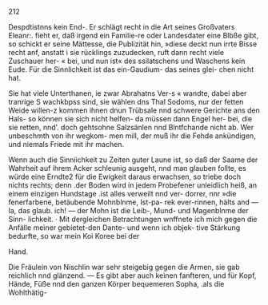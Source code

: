 212

Despdtistnns kein End-. Er schlägt recht in die Art seines
Großvaters Eleanr:. fieht er, daß irgend ein Familie-re oder
Landesdater eine Blbße gibt, so schickt er seine Mättesse, die
Publizität hin, »diese deckt nun irrte Bisse recht anf, anstatt i
sie rücklings zuzudecken, ruft dann recht viele Zuschauer her- «
bei, und nun ist« des ssilatschens und Waschens kein Eude.
Für die Sinnlichkeit ist das ein-Gaudium- das seines glei-
chen nicht hat.

Sie hat viele Unterthanen, ie zwar Abrahatns Ver-s «
wandte, dabei aber tranrige S wachkbpss sind, sie wählen
dns Thal Sodoms, nur der fetten Weide willen-z kommen
ihnen dnun Trübsale nnd schwere Gerichte ans den Hals-
so können sie sich nicht helfen- da müssen dann Engel her-
bei, die sie retten, nnd’. doch gehtsohne Salzsänlen nnd
Blntfchande nicht ab. Wer unbeschmth von ihr wegkom-
men mill, der muß ihr die Fehde ankündigen, und niemals
Friede mit ihr machen.

Wenn auch die Sinniichkeit zu Zeiten guter Laune ist,
so daß der Saame der Wahrheit auf ihrem Acker schleunig
ausgeht, nnd man glauben follte, es würde eine Erndte2 für
die Ewigkeit daraus erwachsen, so triebe doch nichts rechts;
denn .der Boden wird in jedem Probefener unleidlich heiß,
an einem einzigen Hundstage .ist alles verweilt nnd ver-
dorrer, nnr »die fenerfarbene, betäubende Mohnblnme, Ist-pa-
rek ever-rinnen, hälts and — Ia, das glaub. ich! — der
Mohn ist die Leib-, Mund- und Magenblnme der Sinn-
lichkeit.
· Mit dergleichen Betrachtungen wnffnete ich mich gegen
die Anfälle meiner gebietet-den Dante- und wenn ich objek-
tive Stärkung bedurfte, so war mein Koi Koree bei der

Hand.

 

Die Fräulein von Nischlin war sehr steigebig gegen die
Armen, sie gab reichlich nnd glänzend. — Es gibt aber
auch keinen fanfteren, und für Kopf, Hände, Füße nnd den
ganzen Körper bequemeren Sopha, .als die Wohlthätig-

